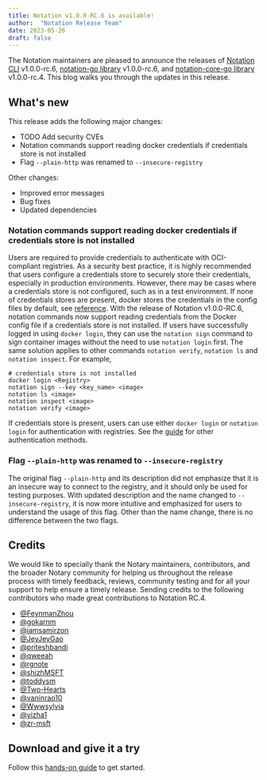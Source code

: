 ```yaml
---
title: Notation v1.0.0-RC.6 is available!
author:  "Notation Release Team"
date: 2023-05-26
draft: false
---
```


The Notation maintainers are pleased to announce the releases of [Notation CLI](https://github.com/notaryproject/notation) v1.0.0-rc.6, [notation-go library](https://github.com/notaryproject/notation-go) v1.0.0-rc.6, and [notation-core-go library](https://github.com/notaryproject/notation-go) v1.0.0-rc.4. This blog walks you through the updates in this release.

## What's new

This release adds the following major changes:

- TODO Add security CVEs
- Notation commands support reading docker credentials if credentials store is not installed
- Flag `--plain-http` was renamed to `--insecure-registry`

Other changes:

- Improved error messages
- Bug fixes
- Updated dependencies

### Notation commands support reading docker credentials if credentials store is not installed

Users are required to provide credentials to authenticate with OCI-compliant registries. As a security best practice, it is highly recommended that users configure a credentials store to securely store their credentials, especially in production environments. However, there may be cases where a credentials store is not configured, such as in a test environment. If none of credentials stores are present, docker stores the credentials in the config files by default, see [reference](https://docs.docker.com/engine/reference/commandline/login/#default-behavior). With the release of Notation v1.0.0-RC.6, notation commands now support reading credentials from the Docker config file if a credentials store is not installed. If users have successfully logged in using `docker login`, they can use the `notation sign` command to sign container images without the need to use `notation login` first. The same solution applies to other commands `notation verify`, `notation ls` and `notation inspect`. For example,

```console
# credentials store is not installed
docker login <Registry>
notation sign --key <key_name> <image>
notation ls <image>
notation inspect <image>
notation verify <image>
```

If credentials store is present, users can use either `docker login` or `notation login` for authentication with registries. See the [guide](https://notaryproject.dev/docs/how-to/registry-authentication/) for other authentication methods.

### Flag `--plain-http` was renamed to `--insecure-registry`

The original flag `--plain-http` and its description did not emphasize that it is an insecure way to connect to the registry, and it should only be used for testing purposes. With updated description and the name changed to `--insecure-registry`, it is now more intuitive and emphasized for users to understand the usage of this flag. Other than the name change, there is no difference between the two flags.

## Credits

We would like to specially thank the Notary maintainers, contributors, and the broader Notary community for helping us throughout the release process with timely feedback, reviews, community testing and for all your support to help ensure a timely release. Sending credits to the following contributors who made great contributions to Notation RC.4.

- [@FeynmanZhou](https://github.com/FeynmanZhou)
- [@gokarnm](https://github.com/gokarnm)
- [@iamsamirzon](https://github.com/iamsamirzon)
- [@JeyJeyGao](https://github.com/JeyJeyGao)
- [@priteshbandi](https://github.com/priteshbandi)
- [@qweeah](https://github.com/qweeah)
- [@rgnote](https://github.com/rgnote)
- [@shizhMSFT](https://github.com/shizhMSFT)
- [@toddysm](https://github.com/toddysm)
- [@Two-Hearts](https://github.com/Two-Hearts)
- [@vaninrao10](https://github.com/vaninrao10)
- [@Wwwsylvia](https://github.com/Wwwsylvia)
- [@yizha1](https://github.com/yizha1)
- [@zr-msft](https://github.com/zr-msft)

## Download and give it a try

Follow this [hands-on guide](https://notaryproject.dev/docs/quickstart/) to get started.
